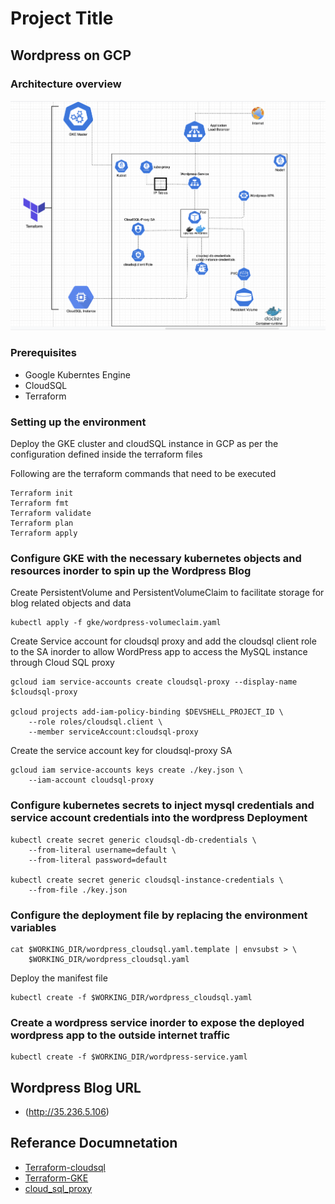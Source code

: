# Project Title

## Wordpress on GCP

### Architecture overview
![](gke/Screen%20Shot%202020-05-20%20at%207.49.06%20PM.png)

### Prerequisites

- Google Kuberntes Engine
- CloudSQL 
- Terraform

### Setting up the environment

Deploy the GKE cluster and cloudSQL instance in GCP as per the configuration defined inside the terraform files 

Following are the terraform commands that need to be executed

```
Terraform init 
Terraform fmt
Terraform validate
Terraform plan 
Terraform apply
```

### Configure GKE with the necessary kubernetes objects and resources inorder to spin up the Wordpress Blog

Create PersistentVolume and PersistentVolumeClaim to facilitate storage for blog related objects and data

```
kubectl apply -f gke/wordpress-volumeclaim.yaml
```

Create Service account for cloudsql proxy and add the cloudsql client role to the SA inorder to allow WordPress app to access the MySQL instance through Cloud SQL proxy

```
gcloud iam service-accounts create cloudsql-proxy --display-name $cloudsql-proxy

gcloud projects add-iam-policy-binding $DEVSHELL_PROJECT_ID \
    --role roles/cloudsql.client \
    --member serviceAccount:cloudsql-proxy
```
Create the service account key for cloudsql-proxy SA

```
gcloud iam service-accounts keys create ./key.json \
    --iam-account cloudsql-proxy
```

### Configure kubernetes secrets to inject mysql credentials and service account credentials into the wordpress Deployment

```
kubectl create secret generic cloudsql-db-credentials \
    --from-literal username=default \
    --from-literal password=default

kubectl create secret generic cloudsql-instance-credentials \
    --from-file ./key.json
```

### Configure the deployment file by replacing the environment variables

```
cat $WORKING_DIR/wordpress_cloudsql.yaml.template | envsubst > \
    $WORKING_DIR/wordpress_cloudsql.yaml
```

Deploy the manifest file

```
kubectl create -f $WORKING_DIR/wordpress_cloudsql.yaml
```

### Create a wordpress service inorder to expose the deployed wordpress app to the outside internet traffic

```
kubectl create -f $WORKING_DIR/wordpress-service.yaml
```

## Wordpress Blog URL 

* (http://35.236.5.106)

## Referance Documnetation

* [Terraform-cloudsql](https://www.terraform.io/docs/providers/google/r/sql_database_instance.html) 
* [Terraform-GKE](https://www.terraform.io/docs/providers/google/r/container_cluster.html)
* [cloud_sql_proxy](https://cloud.google.com/sql/docs/mysql/connect-kubernetes-engine)


